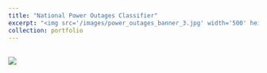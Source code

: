 ```yaml
---
title: "National Power Outages Classifier"
excerpt: "<img src='/images/power_outages_banner_3.jpg' width='500' height='300'>"
collection: portfolio
---
```


<br>
<img src='../../../../images/power_outages_banner_3.jpg'>
